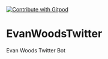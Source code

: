 <a href="https://gitpod.io/#<your-repository-url>">
  <img
    src="https://img.shields.io/badge/Contribute%20with-Gitpod-908a85?logo=gitpod"
    alt="Contribute with Gitpod"
  />
</a>

# EvanWoodsTwitter
 Evan Woods Twitter Bot
